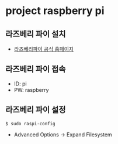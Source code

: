 # project raspberry pi

## 라즈베리 파이 설치
- [라즈베리파이 공식 홈페이지](https://www.raspberrypi.org/)

## 라즈베리 파이 접속
- ID: pi
- PW: raspberry

## 라즈베리 파이 설정
``` $ sudo raspi-config ```
- Advanced Options -> Expand Filesystem
